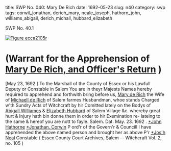 title: SWP No. 040: Mary De Rich
date: 1692-05-23
slug: n40
category: swp
tags: corwil_jonathan, derich_mary, neale_joseph, hathorn_john, williams_abigail, derich_michall, hubbard_elizabeth




<div markdown class="doc" id="n40.1">

<div class="doc_id">SWP No. 40.1</div>



<span markdown class="figure">[![Figure ecca2105r](archives/ecca/thumb/ecca2105r.jpg)](archives/ecca/large/ecca2105r.jpg)</span>


# (Warrant for the Apprehension of [Mary De Rich, and Officer's Return](/tag/derich_mary.html) )
[May 23, 1692 ] To the Marshall of the County of Essex or his Lawfull Deputy or  Constable in Salem
You are in theyr Majests Names hereby required to apprehend and  forthwith bring before us, [Mary de Rich](/tag/derich_mary.html) the Wife of [Michaell de Rich](/tag/derich_michall.html)  of Salem farmes Husbandman, whoe stands Charged w'th Sundry  Acts of Witchcraft by hir Comitted lately on the Bodys of [Abigall Williames](/tag/williams_abigail.html) & [Elizabeth Hubbard](/tag/hubbard_elizabeth.html) of Salem Village &c. whereby great  hurt & Injury hath bin donne them in order to hir Exemination re-  lateing to the same & hereof you are nott to fayle. Salem. Dat.  May. 23. 1692 .
[*John Hathorne](/tag/hathorn_john.html)  [*Jonathan. Corwin](/tag/corwil_jonathan.html)  P ord'r of the Govern'r  & Councill I have apprehended the above named person and brought her as above  P'r [*Jos'h Neal](/tag/neale_joseph.html) Constable ( Essex County Court Archives, Salem -- Witchcraft Vol. 2, no. 105 )

</div>

